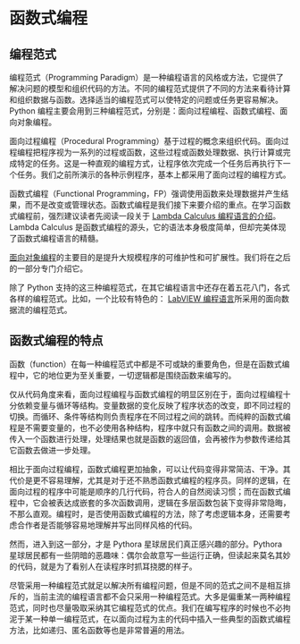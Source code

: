 # 函数式编程

## 编程范式

编程范式（Programming Paradigm）是一种编程语言的风格或方法，它提供了解决问题的模型和组织代码的方法。不同的编程范式提供了不同的方法来看待计算和组织数据与函数。选择适当的编程范式可以使特定的问题或任务更容易解决。Python 编程主要会用到三种编程范式，分别是：面向过程编程、函数式编程、面向对象编程。

面向过程编程（Procedural Programming）基于过程的概念来组织代码。面向过程编程把程序视为一系列的过程或函数，这些过程或函数处理数据、执行计算或完成特定的任务。这是一种直观的编程方式，让程序依次完成一个任务后再执行下一个任务。我们之前所演示的各种示例程序，基本上都采用了面向过程的编程方式。

函数式编程（Functional Programming，FP）强调使用函数来处理数据并产生结果，而不是改变或管理状态。函数式编程是我们接下来要介绍的重点。在学习函数式编程前，强烈建议读者先阅读一段关于 [Lambda Calculus 编程语言的介绍](https://lv.qizhen.xyz/appendix_languages#lambda-calculus-编程语言)。Lambda Calculus 是函数式编程的源头，它的语法本身极度简单，但却完美体现了函数式编程语言的精髓。


[面向对象编程](oop)的主要目的是提升大规模程序的可维护性和可扩展性。我们将在之后的一部分专门介绍它。

除了 Python 支持的这三种编程范式，在其它编程语言中还存在着五花八门，各式各样的编程范式。比如，一个比较有特色的： [LabVIEW 编程语言](https://lv.qizhen.xyz)所采用的面向数据流的编程范式。

## 函数式编程的特点

函数（function）在每一种编程范式中都是不可或缺的重要角色，但是在函数式编程中，它的地位更为至关重要，一切逻辑都是围绕函数来编写的。

仅从代码角度来看，面向过程编程与函数式编程的明显区别在于，面向过程编程十分依赖变量与循环等结构。变量数据的变化反映了程序状态的改变，即不同过程的切换。而循环、条件等结构则负责程序在不同过程之间的跳转。而纯粹的函数式编程是不需要变量的，也不必使用各种结构，程序中就只有函数之间的调用。数据被传入一个函数进行处理，处理结果也就是函数的返回值，会再被作为参数传递给其它函数去做进一步处理。

相比于面向过程编程，函数式编程更加抽象，可以让代码变得非常简洁、干净。其代价是更不容易理解，尤其是对于还不熟悉函数式编程的程序员。同样的逻辑，在面向过程的程序中可能是顺序的几行代码，符合人的自然阅读习惯；而在函数式编程中，它会被表达成嵌套的多次函数调用，逻辑在多层函数包装下变得非常隐晦，不那么直观。编程时，是否使用函数式编程的方法，除了考虑逻辑本身，还需要考虑合作者是否能够容易地理解并写出同样风格的代码。

然而，进入到这一部分，才是 Pythora 星球居民们真正感兴趣的部分。Pythora 星球居民都有一些阴暗的恶趣味：偶尔会故意写一些运行正确，但读起来莫名其妙的代码，就是为了看别人在读程序时抓耳挠腮的样子。

尽管采用一种编程范式就足以解决所有编程问题，但是不同的范式之间不是相互排斥的，当前主流的编程语言都不会只采用一种编程范式。大多是偏重某一两种编程范式，同时也尽量吸取采纳其它编程范式的优点。我们在编写程序的时候也不必拘泥于某一种单一编程范式，在以面向过程为主的代码中插入一些典型的函数式编程方法，比如递归、匿名函数等也是非常普遍的用法。

